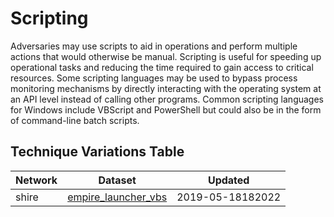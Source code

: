 # Scripting

Adversaries may use scripts to aid in operations and perform multiple actions that would otherwise be manual. Scripting is useful for speeding up operational tasks and reducing the time required to gain access to critical resources. Some scripting languages may be used to bypass process monitoring mechanisms by directly interacting with the operating system at an API level instead of calling other programs. Common scripting languages for Windows include VBScript and PowerShell but could also be in the form of command-line batch scripts.

## Technique Variations Table

| Network | Dataset | Updated |
| ------- | --------- | ------- |
| shire | [empire_launcher_vbs](./empire_launcher_vbs.md) | 2019-05-18182022 |
